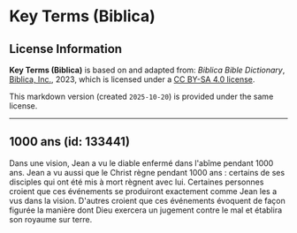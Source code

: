 # Key Terms (Biblica)

## License Information

**Key Terms (Biblica)** is based on and adapted from: _Biblica Bible Dictionary_, [Biblica, Inc.](https://www.biblica.com/), 2023, which is licensed under a [CC BY-SA 4.0 license](https://creativecommons.org/licenses/by-sa/4.0/legalcode.en).

This markdown version (created `2025-10-20`) is provided under the same license.



--------------------------------

## 1000 ans (id: 133441)

Dans une vision, Jean a vu le diable enfermé dans l'abîme pendant 1000 ans. Jean a vu aussi que le Christ règne pendant 1000 ans : certains de ses disciples qui ont été mis à mort règnent avec lui. Certaines personnes croient que ces événements se produiront exactement comme Jean les a vus dans la vision. D'autres croient que ces événements évoquent de façon figurée la manière dont Dieu exercera un jugement contre le mal et établira son royaume sur terre.


